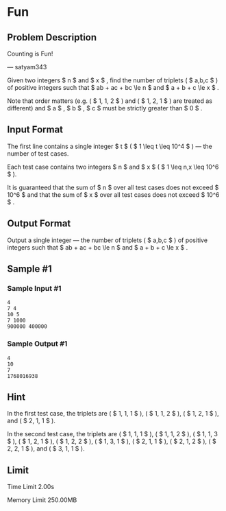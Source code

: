 # Fun

## Problem Description

Counting is Fun!

— satyam343



Given two integers $ n $ and $ x $ , find the number of triplets ( $ a,b,c $ ) of positive integers such that $ ab + ac + bc \le n $ and $ a + b + c \le x $ .

Note that order matters (e.g. ( $ 1, 1, 2 $ ) and ( $ 1, 2, 1 $ ) are treated as different) and $ a $ , $ b $ , $ c $ must be strictly greater than $ 0 $ .

## Input Format

The first line contains a single integer $ t $ ( $ 1 \leq t \leq 10^4 $ ) — the number of test cases.

Each test case contains two integers $ n $ and $ x $ ( $ 1 \leq n,x \leq 10^6 $ ).

It is guaranteed that the sum of $ n $ over all test cases does not exceed $ 10^6 $ and that the sum of $ x $ over all test cases does not exceed $ 10^6 $ .

## Output Format

Output a single integer — the number of triplets ( $ a,b,c $ ) of positive integers such that $ ab + ac + bc \le n $ and $ a + b + c \le x $ .

## Sample #1

### Sample Input #1

```
4
7 4
10 5
7 1000
900000 400000
```

### Sample Output #1

```
4
10
7
1768016938
```

## Hint

In the first test case, the triplets are ( $ 1, 1, 1 $ ), ( $ 1, 1, 2 $ ), ( $ 1, 2, 1 $ ), and ( $ 2, 1, 1 $ ).

In the second test case, the triplets are ( $ 1, 1, 1 $ ), ( $ 1, 1, 2 $ ), ( $ 1, 1, 3 $ ), ( $ 1, 2, 1 $ ), ( $ 1, 2, 2 $ ), ( $ 1, 3, 1 $ ), ( $ 2, 1, 1 $ ), ( $ 2, 1, 2 $ ), ( $ 2, 2, 1 $ ), and ( $ 3, 1, 1 $ ).

## Limit



Time Limit
2.00s

Memory Limit
250.00MB